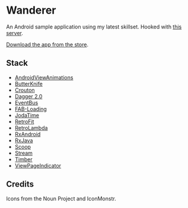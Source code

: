 # Wanderer

An Android sample application using my latest skillset. Hooked with [this server](https://github.com/acadet/wanderer-server).

[Download the app from the store]().

## Stack

* [AndroidViewAnimations](https://github.com/daimajia/AndroidViewAnimations)
* [ButterKnife](http://jakewharton.github.io/butterknife/)
* [Crouton](https://github.com/keyboardsurfer/Crouton)
* [Dagger 2.0](https://github.com/google/dagger)
* [EventBus](https://github.com/greenrobot/EventBus)
* [FAB-Loading](https://github.com/SaeedMasoumi/FAB-Loading)
* [JodaTime](http://www.joda.org/joda-time/)
* [RetroFit](http://square.github.io/retrofit/)
* [RetroLambda](https://github.com/orfjackal/retrolambda)
* [RxAndroid](https://github.com/ReactiveX/RxAndroid)
* [RxJava](https://github.com/ReactiveX/RxJava)
* [Scoop](https://github.com/lyft/scoop)
* [Stream](https://github.com/aNNiMON/Lightweight-Stream-API)
* [Timber](https://github.com/JakeWharton/timber)
* [ViewPageIndicator](https://github.com/JakeWharton/ViewPagerIndicator)

## Credits

Icons from the Noun Project and IconMonstr.
